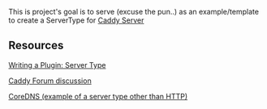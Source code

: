 This is project's goal is to serve (excuse the pun..) as an example/template to create a ServerType for [Caddy Server](https://github.com/mholt/caddy)

## Resources ##

[Writing a Plugin: Server Type](https://github.com/mholt/caddy/wiki/Writing-a-Plugin:-Server-Type)

[Caddy Forum discussion](https://forum.caddyserver.com/t/server-types-other-than-http/65)

[CoreDNS (example of a server type other than HTTP)](https://github.com/coredns/coredns)